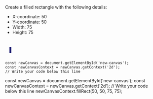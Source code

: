 Create a filled rectangle with the following
details:

- X-coordinate: 50
- Y-coordinate: 50
- Width: 75
- Height: 75

<codeblock language="javascript" type="exercise" testMode="fixedInput">
<code>
<panel language="html">
  <canvas id="new-canvas" width="400px" height="100px" style="border: 3px solid midnightblue;"></canvas>
</panel>
<panel language="javascript">
const newCanvas = document.getElementById('new-canvas');
const newCanvasContext = newCanvas.getContext('2d');
// Write your code below this line
</panel>
</code>

<solution>
const newCanvas = document.getElementById('new-canvas');
const newCanvasContext = newCanvas.getContext('2d');
// Write your code below this line
newCanvasContext.fillRect(50, 50, 75, 75);
</solution>
</codeblock>